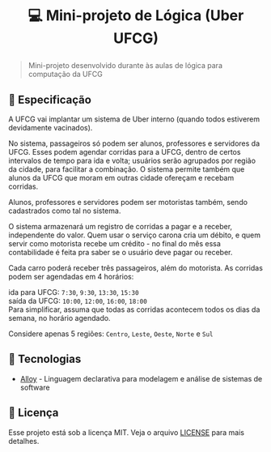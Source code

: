 <h1 align="center">
  <p> 💻 Mini-projeto de Lógica (Uber UFCG) </p>
</h1>

> Mini-projeto desenvolvido durante às aulas de lógica para computação da UFCG

## 📝 Especificação

A UFCG vai implantar um sistema de Uber interno (quando todos estiverem devidamente vacinados).

No sistema, passageiros só podem ser alunos, professores e servidores da UFCG. Esses podem agendar corridas para a UFCG, dentro de certos intervalos de tempo para ida e volta; usuários serão agrupados por região da cidade, para facilitar a combinação. O sistema permite também que alunos da UFCG que moram em outras cidade ofereçam e recebam corridas.

Alunos, professores e servidores podem ser motoristas também, sendo cadastrados como tal no sistema.

O sistema armazenará um registro de corridas a pagar e a receber, independente do valor. Quem usar o serviço carona cria um débito, e quem servir como motorista recebe um crédito - no final do mês essa contabilidade é feita pra saber se o usuário deve pagar ou receber.

Cada carro poderá receber três passageiros, além do motorista. As corridas podem ser agendadas em 4 horários:

ida para UFCG: `7:30`, `9:30`, `13:30`, `15:30` <br>
saída da UFCG: `10:00`, `12:00`, `16:00`, `18:00` <br>
Para simplificar, assuma que todas as corridas acontecem todos os dias da semana, no horário agendado. 

Considere apenas 5 regiões: `Centro`, `Leste`, `Oeste`, `Norte` e `Sul`

## 🚀 Tecnologias

- [Alloy](https://alloytools.org/) - Linguagem declarativa para modelagem e análise de sistemas de software

## 📃 Licença

Esse projeto está sob a licença MIT. Veja o arquivo [LICENSE](LICENSE) para mais detalhes.
